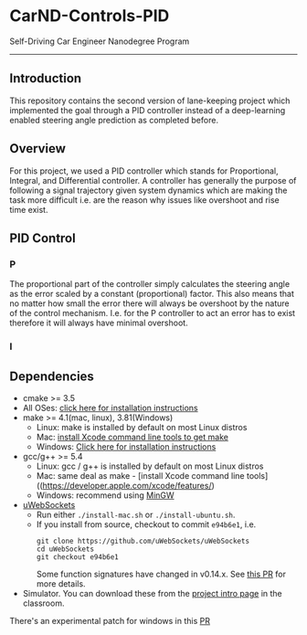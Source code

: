 # CarND-Controls-PID
Self-Driving Car Engineer Nanodegree Program

---
## Introduction

This repository contains the second version of lane-keeping project which implemented the goal through a PID controller instead of a deep-learning enabled steering angle prediction as completed before.

## Overview

For this project, we used a PID controller which stands for Proportional, Integral, and Differential controller. A controller has generally the purpose of following a signal trajectory given system dynamics which are making the task more difficult i.e. are the reason why issues like overshoot and rise time exist.

## PID Control

### P
The proportional part of the controller simply calculates the steering angle as the error scaled by a constant (proportional) factor. This also means that no matter how small the error there will always be overshoot by the nature of the control mechanism. I.e. for the P controller to act an error has to exist therefore it will always have minimal overshoot.

### I



## Dependencies

* cmake >= 3.5
 * All OSes: [click here for installation instructions](https://cmake.org/install/)
* make >= 4.1(mac, linux), 3.81(Windows)
  * Linux: make is installed by default on most Linux distros
  * Mac: [install Xcode command line tools to get make](https://developer.apple.com/xcode/features/)
  * Windows: [Click here for installation instructions](http://gnuwin32.sourceforge.net/packages/make.htm)
* gcc/g++ >= 5.4
  * Linux: gcc / g++ is installed by default on most Linux distros
  * Mac: same deal as make - [install Xcode command line tools]((https://developer.apple.com/xcode/features/)
  * Windows: recommend using [MinGW](http://www.mingw.org/)
* [uWebSockets](https://github.com/uWebSockets/uWebSockets)
  * Run either `./install-mac.sh` or `./install-ubuntu.sh`.
  * If you install from source, checkout to commit `e94b6e1`, i.e.
    ```
    git clone https://github.com/uWebSockets/uWebSockets 
    cd uWebSockets
    git checkout e94b6e1
    ```
    Some function signatures have changed in v0.14.x. See [this PR](https://github.com/udacity/CarND-MPC-Project/pull/3) for more details.
* Simulator. You can download these from the [project intro page](https://github.com/udacity/self-driving-car-sim/releases) in the classroom.

There's an experimental patch for windows in this [PR](https://github.com/udacity/CarND-PID-Control-Project/pull/3)
